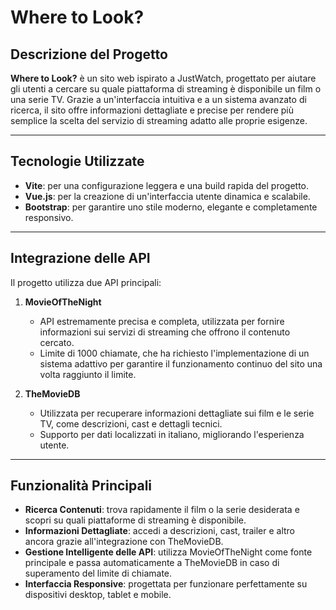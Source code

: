 # Where to Look?

## Descrizione del Progetto

**Where to Look?** è un sito web ispirato a JustWatch, progettato per aiutare gli utenti a cercare su quale piattaforma di streaming è disponibile un film o una serie TV. Grazie a un'interfaccia intuitiva e a un sistema avanzato di ricerca, il sito offre informazioni dettagliate e precise per rendere più semplice la scelta del servizio di streaming adatto alle proprie esigenze.

---

## Tecnologie Utilizzate

- **Vite**: per una configurazione leggera e una build rapida del progetto.
- **Vue.js**: per la creazione di un'interfaccia utente dinamica e scalabile.
- **Bootstrap**: per garantire uno stile moderno, elegante e completamente responsivo.

---

## Integrazione delle API

Il progetto utilizza due API principali:

1. **MovieOfTheNight**
   - API estremamente precisa e completa, utilizzata per fornire informazioni sui servizi di streaming che offrono il contenuto cercato.
   - Limite di 1000 chiamate, che ha richiesto l'implementazione di un sistema adattivo per garantire il funzionamento continuo del sito una volta raggiunto il limite.

2. **TheMovieDB**
   - Utilizzata per recuperare informazioni dettagliate sui film e le serie TV, come descrizioni, cast e dettagli tecnici.
   - Supporto per dati localizzati in italiano, migliorando l'esperienza utente.

---

## Funzionalità Principali

- **Ricerca Contenuti**: trova rapidamente il film o la serie desiderata e scopri su quali piattaforme di streaming è disponibile.
- **Informazioni Dettagliate**: accedi a descrizioni, cast, trailer e altro ancora grazie all'integrazione con TheMovieDB.
- **Gestione Intelligente delle API**: utilizza MovieOfTheNight come fonte principale e passa automaticamente a TheMovieDB in caso di superamento del limite di chiamate.
- **Interfaccia Responsive**: progettata per funzionare perfettamente su dispositivi desktop, tablet e mobile.


